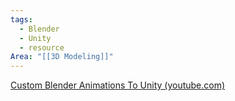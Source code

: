 ```yaml
---
tags:
  - Blender
  - Unity
  - resource
Area: "[[3D Modeling]]"
---
```


[Custom Blender Animations To Unity (youtube.com)](https://www.youtube.com/watch?v=AsCTR_w1Q3E)
